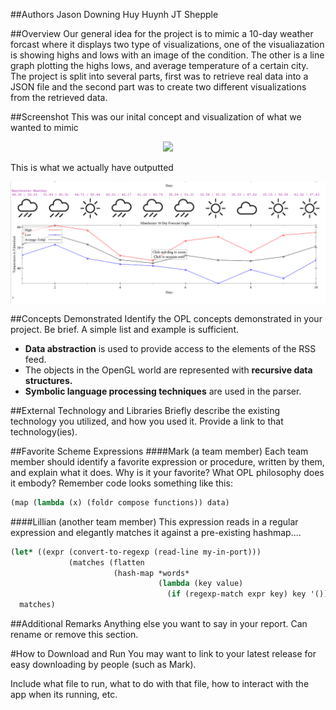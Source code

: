 

##Authors
Jason Downing 
Huy Huynh
JT Shepple

##Overview
Our general idea for the project is to mimic a 10-day weather forcast where it displays two type of visualizations, one of the visualiazation is showing highs and lows with an image of the condition. The other is a line graph plotting the highs lows, and average temperature of a certain city. The project is split into several parts, first was to retrieve real data into a JSON file and the second part was to create two different visualizations from the retrieved data.

##Screenshot
This was our inital concept and visualization of what we wanted to mimic
<p align="center">
	<img src="https://github.com/oplS16projects/Racket-Weather/blob/master/Example.png">
<p>

This is what we actually have outputted 
<p align="center">
	<img src="https://github.com/HuyH0114/Racket-Weather/blob/master/Racket_Weather_Output_Diagram.PNG">
<p>


##Concepts Demonstrated
Identify the OPL concepts demonstrated in your project. Be brief. A simple list and example is sufficient. 
* **Data abstraction** is used to provide access to the elements of the RSS feed.
* The objects in the OpenGL world are represented with **recursive data structures.**
* **Symbolic language processing techniques** are used in the parser.

##External Technology and Libraries
Briefly describe the existing technology you utilized, and how you used it. Provide a link to that technology(ies).

##Favorite Scheme Expressions
####Mark (a team member)
Each team member should identify a favorite expression or procedure, written by them, and explain what it does. Why is it your favorite? What OPL philosophy does it embody?
Remember code looks something like this:
```scheme
(map (lambda (x) (foldr compose functions)) data)
```
####Lillian (another team member)
This expression reads in a regular expression and elegantly matches it against a pre-existing hashmap....
```scheme
(let* ((expr (convert-to-regexp (read-line my-in-port)))
             (matches (flatten
                       (hash-map *words*
                                 (lambda (key value)
                                   (if (regexp-match expr key) key '()))))))
  matches)
```

##Additional Remarks
Anything else you want to say in your report. Can rename or remove this section.

#How to Download and Run
You may want to link to your latest release for easy downloading by people (such as Mark).

Include what file to run, what to do with that file, how to interact with the app when its running, etc. 
